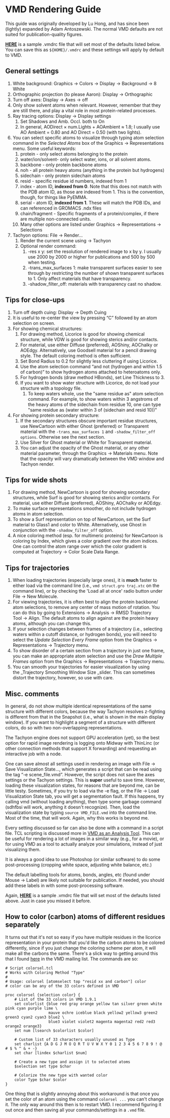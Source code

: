 # VMD Rendering Guide
This guide was originally developed by Lu Hong, and has since been (lightly) expanded by Adam Antoszewski. The normal VMD defaults are not suited for publication-quality figures.

**[HERE](../data/VMDRC)** is a sample .vmdrc file that will set most of the defaults listed below. You can save this as `${HOME}/.vmdrc` and these settings will apply by default to VMD. 

General settings
----------------

1.  White background: Graphics → Colors → Display → Background → 8 White
2.  Orthographic projection (to please Aaron): Display → Orthographic
3.  Turn off axes: Display → Axes → off
4.  Only show solvent atoms when relevant. However, remember that they are still there, and play a vital role in most protein-related processes.
5.  Ray tracing options: Display → Display settings
    1.  Set Shadows and Amb. Occl. both to On
    2.  In general, AODirect × num.Lights + AOAmbient ≈ 1.8; I usually use AO Ambient = 0.80 and AO Direct = 0.50 (with two lights).
6.  You can select specific atoms to visualize through typing atom selection command in the _Selected Atoms_ box of the Graphics → Representations menu. Some useful keywords:
    1.  protein - only select atoms belonging to the protein
    2.  water/ion/solvent- only select water, ions, or all solvent atoms. 
    3.  backbone - only protein backbone atoms
    4.  noh - all protein heavy atoms (anything in the protein but hydrogens)
    5.  sidechain - only protein sidechain atoms
    6.  resid - specific residue id numbers, indexed from 1
    7.  index - atom ID, **indexed from 0**. Note that this does not match with the PDB atom ID, as those are indexed from 1. This is the convention, though, for things like PyEMMA.
    8.  serial - atom ID, **indexed from 1**. These will match the PDB IDs, and can referenced in GROMACS .ndx files
    9.  chain/fragment - Specific fragments of a protein/complex, if there are multiple non-connected units. 
    10.  Many other options are listed under Graphics → Representations → Selections
7.  Tachyon options: File → Render…
    1.  Render the current scene using → Tachyon
    2.  Optional render command:
        1.  \-res x y: set the resolution of rendered image to x by y. I usually use 2000 by 2000 or higher for publications and 500 by 500 when testing.
        2.  \-trans\_max\_surfaces 1: make transparent surfaces easier to see through by restricting the number of shown transparent surfaces to 1. Only affect materials that have transparency.
        3.  \-shadow\_filter\_off: materials with transparency cast no shadow.

Tips for close-ups
------------------

1.  Turn off depth cuing: Display → Depth Cuing
2.  It is useful to re-center the view by pressing “C” followed by an atom selection on screen.
3.  For showing chemical structures:
    1.  For drawing method, Licorice is good for showing chemical structure, while VDW is good for showing sterics and/or contacts.
    2.  For material, use either Diffuse (preferred), AOShiny, AOChalky or AOEdgy. Alternatively, use Goodsell material for a pencil drawing style. The default coloring method is often sufficient.
    3.  Set Bond Radius to 0.2 for slightly less cluttering if using Licorice.
    4.  Use the atom selection command “and not (hydrogen and within 1.5 of carbon)” to show hydrogen atoms attached to heteroatoms only.
    5.  For hydrogen bonds (draw method HBonds), set Line Thickness to 3.
    6.  If you want to show water structure with Licorice, do not load your structure with a topology file. 
        1.  To keep waters whole, use the "same residue as" atom selection command. For example, to show waters within 3 angstroms of the heavy atoms of the sidechain from residue 10, one can type "same residue as (water within 3 of (sidechain and resid 10))"
4.  For showing protein secondary structure:
    1.  If the secondary structures obscure important residue structures, use NewCartoon with either Ghost (preferred) or Transparent material with the `-trans_max_surfaces 1` and `-shadow_filter_off options`. Otherwise see the next section.
    2.  Use Silver for Ghost material or White for Transparent material.
    3.  You can adjust the opacity of the Ghost material, or any other material parameter, through the Graphics → Materials menu. Note that the opacity will vary dramatically between the VMD window and Tachyon render. 

Tips for wide shots
-------------------

1.  For drawing method, NewCartoon is good for showing secondary structures, while Surf is good for showing sterics and/or contacts. For material, use either Diffuse (preferred), AOShiny, AOChalky or AOEdgy.
2.  To make surface representations smoother, do not include hydrogen atoms in atom selection.
3.  To show a Surf representation on top of NewCartoon, set the Surf material to Glass1 and color to White. Alternatively, use Ghost in conjunction with the `-shadow_filter_off` option.
4.  A nice coloring method (esp. for multimeric proteins) for NewCartoon is coloring by Index, which gives a color gradient over the atom indices. One can control the atom range over which the color gradient is computed at Trajectory → Color Scale Data Range.

Tips for trajectories
---------------------

1.  When loading trajectories (especially large ones), it is **much** faster to either load via the command line (i.e., `vmd struct.gro traj.xtc` on the command line), or by checking the 'Load all at once' radio button under File → New Molecule.
2.  For viewing trajectories, it is often best to align the protein backbone/ atom selections, to remove any center of mass motion of rotation. You can do this by going to Extensions → Analysis → RMSD Trajectory Tool → Align. The default atoms to align against are the protein heavy atoms, although you can change this. 
3.  If your selection changes between frames of a trajectory (i.e., selecting waters within a cutoff distance, or hydrogen bonds), you will need to select the _Update Selection Every Frame_ option from the Graphics → Representations → Trajectory menu.
4.  To show disorder of a certain section from a trajectory in just one frame, you can make an appropriate atom selection and use the _Draw Multiple Frames_ option from the Graphics → Representations → Trajectory menu.
5.  You can smooth your trajectories for easier visualization by using the _Trajectory Smoothing Window Size _slider. This can sometimes distort the trajectory, however, so use with care.

Misc. comments
--------------

In general, do not show multiple identical representations of the same structure with different colors, because the way Tachyon resolves z-fighting is different from that in the Snapshot (i.e., what is shown in the main display window). If you want to highlight a segment of a structure with different colors, do so with two non-overlapping representations.

The Tachyon engine does not support GPU acceleration (yet), so the best option for rapid image rendering is logging onto Midway with ThinLinc (or other connection methods that support X forwarding) and requesting an interactive job with a node.

One can save almost all settings used in rendering an image with File → Save Visualization State…, which generates a script that can be read using the tag “-e scene\_file.vmd”. However, the script does not save the axes settings or the Tachyon settings. This is **super** useful to save time. However, loading these visualization states, for reasons that are beyond me, can be little testy. Sometimes, if you try to load via the -e flag, or the File → Load Visualization State tab, you will get a segmentation fault. If this happens, try calling vmd (without loading anything), then type some garbage command (sdhfbsi will work, anything it doesn't recognize). Then, load the visualization state by typing `source VMD_FILE.vmd` into the command line. Most of the time, that will work. Again, why this works is beyond me. 

Every setting discussed so far can also be done with a command in a script file. TCL scripting is discussed more in [VMD as an Analysis Tool](/display/thecookbook/VMD+as+an+Analysis+Tool). This can be useful for rendering a lot of images in a similar way (e.g., for a movie), or for using VMD as a tool to actually analyze your simulations, instead of just visualizing them. 

It is always a good idea to use Photoshop (or similar software) to do some post-processing (cropping white space, adjusting white balance, etc.)

The default labelling tools for atoms, bonds, angles, etc (found under Mouse → Label) are likely not suitable for publication. If needed, you should add these labels in with some post-processing software. 

Again, **[HERE](/download/attachments/232101322/VMDRC?version=1&modificationDate=1591802932000&api=v2)** is a sample .vmdrc file that will set most of the defaults listed above. Just in case you missed it before.

How to color (carbon) atoms of different residues separately
-----------------------------------------------------------
It turns out that it's not so easy if you have multiple residues in the licorice representation in your protein that you'd like the carbon atoms to be colored differently, since if you just change the coloring scheme per atom, it will make all the carbons the same. There's a slick way to getting around this that I found [here](https://www.ks.uiuc.edu/Research/vmd/mailing_list/vmd-l/22676.html) in the VMD mailing list. The commands are so:
```
# Script colorsel.tcl
# Works with Coloring Method "Type"
#
# Usage: colorsel [atomselect top "resid xx and carbon"] color
# color can be any of the 33 colors defined in VMD

proc colorsel {selection color} {
    # List of the 33 colors in VMD 1.9.1
    set colorlist {blue red gray orange yellow tan silver green white pink cyan purple lime \
                   mauve ochre iceblue black yellow2 yellow3 green2 green3 cyan2 cyan3 blue2 \
                   blue3 violet violet2 magenta magenta2 red2 red3 orange2 orange3}
    set num [lsearch $colorlist $color]

    # Custom list of 33 characters usually unused as Type
    set charlist {A D G J M O Q R T U V W X Y 0 1 2 3 4 5 6 7 8 9 ! @ # $ % ^ & + -}
    set char [lindex $charlist $num]

    # Create a new type and assign it to selected atoms
    $selection set type $char

    # Colorize the new type with wanted color
    color Type $char $color
} 
```

One thing that is slightly annoying about this workaround is that once you set the color of an atom using the command `colorsel ...` you can't change it. The only way around this then is to restart VMD. I recommend figuring it out once and then saving all your commands/settings in a `.vmd` file.
